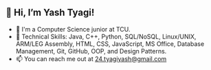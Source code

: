## 👋 Hi, I’m Yash Tyagi!
- 🏫 I'm a Computer Science junior at TCU.
- 🌱 Technical Skills: Java, C++, Python, SQL/NoSQL, Linux/UNIX, ARM/LEG Assembly, HTML, CSS, JavaScript, MS Office, Database Management, Git, GitHub, OOP, and Design Patterns.
- 📫 You can reach me out at 24.tyagiyash@gmail.com
